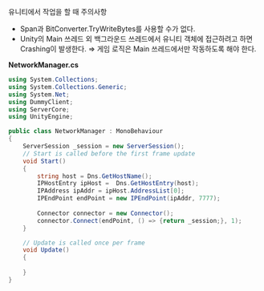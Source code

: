 유니티에서 작업을 할 때 주의사항

- Span과 BitConverter.TryWriteBytes를 사용할 수가 없다.
- Unity의 Main 쓰레드 외 백그라운드 쓰레드에서 유니티 객체에 접근하려고 하면 Crashing이 발생한다. ⇒ 게임 로직은 Main 쓰레드에서만 작동하도록 해야 한다.

**NetworkManager.cs** 

```csharp
using System.Collections;
using System.Collections.Generic;
using System.Net;
using DummyClient;
using ServerCore;
using UnityEngine;

public class NetworkManager : MonoBehaviour
{
    ServerSession _session = new ServerSession();
    // Start is called before the first frame update
    void Start()
    {
        string host = Dns.GetHostName();
        IPHostEntry ipHost =  Dns.GetHostEntry(host);
        IPAddress ipAddr = ipHost.AddressList[0];
        IPEndPoint endPoint = new IPEndPoint(ipAddr, 7777);
        
        Connector connector = new Connector();
        connector.Connect(endPoint, () => {return _session;}, 1);
    }

    // Update is called once per frame
    void Update()
    {
        
    }
}
```